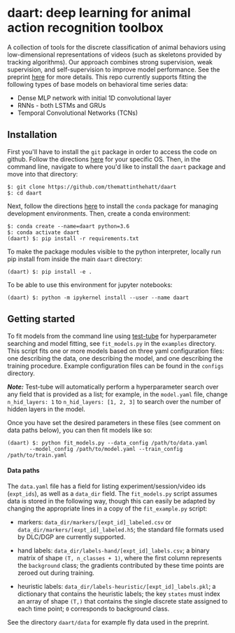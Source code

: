 # daart: deep learning for animal action recognition toolbox
A collection of tools for the discrete classification of animal behaviors using low-dimensional representations of videos (such as skeletons provided by tracking algorithms). Our approach combines strong supervision, weak supervision, and self-supervision to improve model performance. See the preprint [here](https://www.biorxiv.org/content/10.1101/2021.06.16.448685v1) for more details. This repo currently supports fitting the 
following types of base models on behavioral time series data:
* Dense MLP network with initial 1D convolutional layer
* RNNs - both LSTMs and GRUs
* Temporal Convolutional Networks (TCNs)


## Installation

First you'll have to install the `git` package in order to access the code on github. Follow the 
directions [here](https://git-scm.com/book/en/v2/Getting-Started-Installing-Git) 
for your specific OS.
Then, in the command line, navigate to where you'd like to install the `daart` package and move 
into that directory:
```
$: git clone https://github.com/themattinthehatt/daart
$: cd daart
```

Next, follow the directions 
[here](https://docs.conda.io/projects/conda/en/latest/user-guide/install/) 
to install the `conda` package for managing development environments.
Then, create a conda environment:

```
$: conda create --name=daart python=3.6
$: conda activate daart
(daart) $: pip install -r requirements.txt 
```

To make the package modules visible to the python interpreter, locally run pip 
install from inside the main `daart` directory:

```
(daart) $: pip install -e .
```

To be able to use this environment for jupyter notebooks:

```
(daart) $: python -m ipykernel install --user --name daart
```

## Getting started

To fit models from the command line using [test-tube](https://williamfalcon.github.io/test-tube/) 
for hyperparameter searching and model fitting, see `fit_models.py` in the `examples` directory.
This script fits one or more models based on three yaml configuration files: one describing the 
data, one describing the model, and one describing the training procedure. Example configuration
files can be found in the `configs` directory.

**_Note:_** Test-tube will automatically perform a hyperparameter search over any field that is 
provided as a list; for example, in the `model.yaml` file, change `n_hid_layers: 1` to 
`n_hid_layers: [1, 2, 3]` to search over the number of hidden layers in the model.
 
Once you have set the desired parameters in these files (see comment on data paths below), you can 
then fit models like so:

```
(daart) $: python fit_models.py --data_config /path/to/data.yaml 
       --model_config /path/to/model.yaml --train_config /path/to/train.yaml
```

#### Data paths

The `data.yaml` file has a field for listing experiment/session/video ids (`expt_ids`), as well as 
a `data_dir` field. The `fit_models.py` script assumes data is stored in the following way, though 
this can easily be adapted by changing the appropriate lines in a copy of the `fit_example.py` 
script:

* markers: `data_dir/markers/[expt_id]_labeled.csv` or `data_dir/markers/[expt_id]_labeled.h5`; 
the standard file formats used by DLC/DGP are currently supported.
 
* hand labels: `data_dir/labels-hand/[expt_id]_labels.csv`; a binary matrix of shape 
`(T, n_classes + 1)`, where the first column represents the `background` class; the gradients 
contributed by these time points are zeroed out during training.

* heuristic labels: `data_dir/labels-heuristic/[expt_id]_labels.pkl`; a dictionary that contains
the heuristic labels; the key `states` must index an array of shape `(T,)` that 
contains the single discrete state assigned to each time point; `0` corresponds to background 
class.

See the directory `daart/data` for example fly data used in the preprint.
